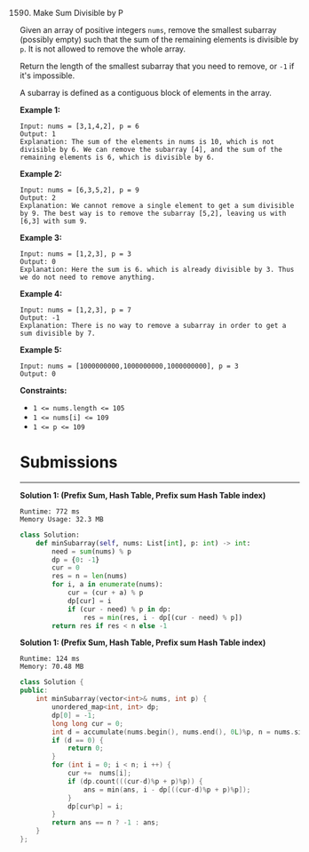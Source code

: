 1590. Make Sum Divisible by P

Given an array of positive integers `nums`, remove the smallest subarray (possibly empty) such that the sum of the remaining elements is divisible by `p`. It is not allowed to remove the whole array.

Return the length of the smallest subarray that you need to remove, or `-1` if it's impossible.

A subarray is defined as a contiguous block of elements in the array.

 

**Example 1:**
```
Input: nums = [3,1,4,2], p = 6
Output: 1
Explanation: The sum of the elements in nums is 10, which is not divisible by 6. We can remove the subarray [4], and the sum of the remaining elements is 6, which is divisible by 6.
```

**Example 2:**
```
Input: nums = [6,3,5,2], p = 9
Output: 2
Explanation: We cannot remove a single element to get a sum divisible by 9. The best way is to remove the subarray [5,2], leaving us with [6,3] with sum 9.
```

**Example 3:**
```
Input: nums = [1,2,3], p = 3
Output: 0
Explanation: Here the sum is 6. which is already divisible by 3. Thus we do not need to remove anything.
```

**Example 4:**
```
Input: nums = [1,2,3], p = 7
Output: -1
Explanation: There is no way to remove a subarray in order to get a sum divisible by 7.
```

**Example 5:**
```
Input: nums = [1000000000,1000000000,1000000000], p = 3
Output: 0
```

**Constraints:**

* `1 <= nums.length <= 105`
* `1 <= nums[i] <= 109`
* `1 <= p <= 109`

# Submissions
---
**Solution 1: (Prefix Sum, Hash Table, Prefix sum Hash Table index)**
```
Runtime: 772 ms
Memory Usage: 32.3 MB
```
```python
class Solution:
    def minSubarray(self, nums: List[int], p: int) -> int:
        need = sum(nums) % p
        dp = {0: -1}
        cur = 0
        res = n = len(nums)
        for i, a in enumerate(nums):
            cur = (cur + a) % p
            dp[cur] = i
            if (cur - need) % p in dp:
                res = min(res, i - dp[(cur - need) % p])
        return res if res < n else -1
```

**Solution 1: (Prefix Sum, Hash Table, Prefix sum Hash Table index)**
```
Runtime: 124 ms
Memory: 70.48 MB
```
```c++
class Solution {
public:
    int minSubarray(vector<int>& nums, int p) {
        unordered_map<int, int> dp;
        dp[0] = -1;
        long long cur = 0;
        int d = accumulate(nums.begin(), nums.end(), 0L)%p, n = nums.size(), ans = n;
        if (d == 0) {
            return 0;
        }
        for (int i = 0; i < n; i ++) {
            cur +=  nums[i];
            if (dp.count(((cur-d)%p + p)%p)) {
                ans = min(ans, i - dp[((cur-d)%p + p)%p]);
            }
            dp[cur%p] = i;
        }
        return ans == n ? -1 : ans;
    }
};
```
